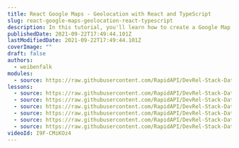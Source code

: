 ```yaml
---
title: React Google Maps - Geolocation with React and TypeScript
slug: react-google-maps-geolocation-react-typescript
description: In this tutorial, you'll learn how to create a Google Map with React.js and Typescript. The app will find the nearest bars both by click and geolocation.
publishedDate: 2021-09-22T17:49:44.101Z
lastModifiedDate: 2021-09-22T17:49:44.101Z
coverImage: ""
draft: false
authors:
  - weibenfalk
modules:
  - source: https://raw.githubusercontent.com/RapidAPI/DevRel-Stack-Data/dev/lms/courses/react-google-maps-geolocation-react-typescript/index.md
lessons:
  - source: https://raw.githubusercontent.com/RapidAPI/DevRel-Stack-Data/dev/lms/courses/react-google-maps-geolocation-react-typescript/01-intro.md
  - source: https://raw.githubusercontent.com/RapidAPI/DevRel-Stack-Data/dev/lms/courses/react-google-maps-geolocation-react-typescript/02-tech-starter-files.md
  - source: https://raw.githubusercontent.com/RapidAPI/DevRel-Stack-Data/dev/lms/courses/react-google-maps-geolocation-react-typescript/03-create-google-map.md
  - source: https://raw.githubusercontent.com/RapidAPI/DevRel-Stack-Data/dev/lms/courses/react-google-maps-geolocation-react-typescript/04-api-data-map-markers.md
  - source: https://raw.githubusercontent.com/RapidAPI/DevRel-Stack-Data/dev/lms/courses/react-google-maps-geolocation-react-typescript/05-api-water-data.md
  - source: https://raw.githubusercontent.com/RapidAPI/DevRel-Stack-Data/dev/lms/courses/react-google-maps-geolocation-react-typescript/06-geolocation.md
videoId: I9F-CMiKOz4
---
```

